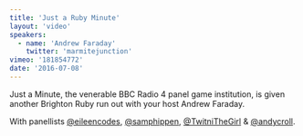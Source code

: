 ```yaml
---
title: 'Just a Ruby Minute'
layout: 'video'
speakers:
  - name: 'Andrew Faraday'
    twitter: 'marmitejunction'
vimeo: '181854772'
date: '2016-07-08'
---
```


Just a Minute, the venerable BBC Radio 4 panel game institution, is given another Brighton Ruby run out with your host Andrew Faraday.

With panellists [@eileencodes](https://twitter.com/eileencodes), [@samphippen](https://twitter.com/samphippen), [@TwitniTheGirl](https://twitter.com/TwitniTheGirl) & [@andycroll](https://twitter.com/andycroll).
